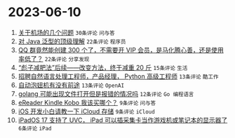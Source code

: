 # 2023-06-10

1. [关于机场的几个问题](https://www.v2ex.com/t/947477) `30条评论` `问与答`
1. [对 Java 泛型的顶级理解](https://www.v2ex.com/t/947486) `22条评论` `程序员`
1. [QQ 群竟然能创建 300 个了，不需要开 VIP 会员，是马化腾心善，还是使用率低了？](https://www.v2ex.com/t/947469) `22条评论` `分享发现`
1. [“彪子减肥法”后续——改变方法，终于减重 20 斤](https://www.v2ex.com/t/947474) `15条评论` `生活`
1. [招聘自然语言处理工程师，产品经理， Python 高级工程师](https://www.v2ex.com/t/947478) `13条评论` `酷工作`
1. [自动泡妞机有没有前途](https://www.v2ex.com/t/947473) `13条评论` `OpenAI`
1. [golang 可能出现文件打开但是报错的情况吗](https://www.v2ex.com/t/947492) `12条评论` `Go 编程语言`
1. [eReader Kindle Kobo 我该买哪个？](https://www.v2ex.com/t/947482) `9条评论` `问与答`
1. [iOS 开发小白请教一下 iCloud 存储](https://www.v2ex.com/t/947479) `9条评论` `iCloud`
1. [iPadOS 17 支持了 UVC， iPad 可以插采集卡当作游戏机或笔记本的显示器了](https://www.v2ex.com/t/947468) `6条评论` `iPad`
